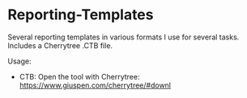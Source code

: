 # Reporting-Templates

Several reporting templates in various formats I use for several tasks. Includes a Cherrytree .CTB file.

Usage:
 - CTB: Open the tool with Cherrytree: https://www.giuspen.com/cherrytree/#downl
